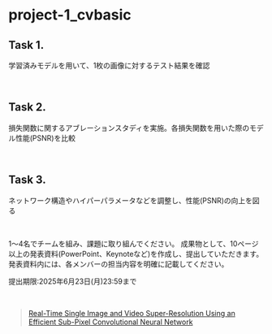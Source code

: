 # project-1_cvbasic

## Task 1.
学習済みモデルを用いて、1枚の画像に対するテスト結果を確認

<br>

## Task 2.
損失関数に関するアブレーションスタディを実施。各損失関数を用いた際のモデル性能(PSNR)を比較

<br>

## Task 3.
ネットワーク構造やハイパーパラメータなどを調整し、性能(PSNR)の向上を図る

<br>

1〜4名でチームを組み、課題に取り組んでください。
成果物として、10ページ以上の発表資料(PowerPoint、Keynoteなど)を作成し、提出していただきます。
発表資料内には、各メンバーの担当内容を明確に記載してください。

提出期限:2025年6月23日(月)23:59まで

<br>

> [Real-Time Single Image and Video Super-Resolution Using an Efficient Sub-Pixel Convolutional Neural Network](https://www.cv-foundation.org/openaccess/content_cvpr_2016/html/Shi_Real-Time_Single_Image_CVPR_2016_paper.html)

